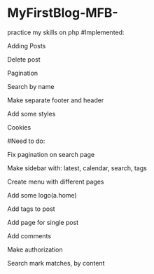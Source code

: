 # MyFirstBlog-MFB-
practice my skills on php
#Implemented:
<p>Adding Posts</p>
<p>Delete post</p>
<p>Pagination</p>
<p>Search by name</p>
<p>Make separate footer and header</p>
<p>Add some styles</p>
<p>Cookies</p>
<p>#Need to do:</p>
<p>Fix pagination on search page</p>
<p>Make sidebar with: latest, calendar, search, tags</p>
<p>Create menu with different pages</p>
<p>Add some logo(a.home)</p>
<p>Add tags to post</p>
<p>Add page for single post</p>
<p>Add comments</p>
<p>Make authorization</p>
<p>Search mark matches, by content </p>

